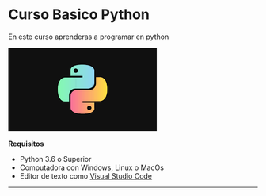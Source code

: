 # Curso Basico Python

En este curso aprenderas a programar en python

![Logo de Python](imagenes\logopython.png)

**Requisitos**
- Python 3.6 o Superior
- Computadora con Windows, Linux o MacOs
- Editor de texto como [Visual Studio Code](https://code.visualstudio.com/)
-------------------------------------------------------------------------------------------------


